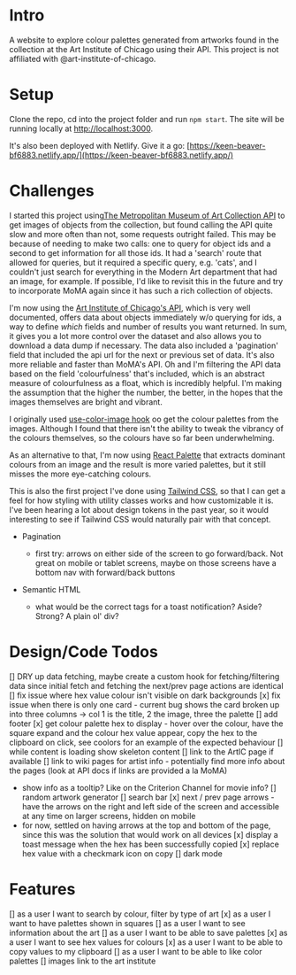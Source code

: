 # Intro
A website to explore colour palettes generated from artworks found in the collection at the Art Institute of Chicago using their API. This project is not affiliated with @art-institute-of-chicago.

# Setup
Clone the repo, cd into the project folder and run `npm start`. The site will be running locally at [http://localhost:3000](http://localhost:3000).

It's also been deployed with Netlify. Give it a go: [https://keen-beaver-bf6883.netlify.app/](https://keen-beaver-bf6883.netlify.app/)

# Challenges
I started this project using[The Metropolitan Museum of Art Collection API](https://github.com/metmuseum/) to get images of objects from the collection, but
found calling the API quite slow and more often than not, some requests outright failed. This may be because of needing to make two calls: one to query for
object ids and a second to get information for all those ids. It had a 'search' route that allowed for queries, but it required a specific query, e.g. 'cats', and I couldn't just search for everything in the Modern Art department that had an image, for example. If possible, I'd like to revisit this in the future and try to incorporate MoMA again since it has such a rich collection of objects.

I'm now using the [Art Institute of Chicago's API](https://api.artic.edu/docs), which is very well documented, offers data about objects
immediately w/o querying for ids, a way to define _which_ fields and number of results you want returned. In sum, it gives you a lot more control over the dataset and also allows you to download a data dump if necessary. The data also included a 'pagination' field that included the api url for the next or previous set of data. It's also more reliable and faster than MoMA's API. Oh and I'm filtering the API data based on the field 'colourfulness' that's included, which is an abstract measure of colourfulness as a float, which is incredibly helpful. I'm making the assumption that the higher the number, the better, in the hopes that the images themselves are bright and vibrant.

I originally used [use-color-image hook](https://github.com/jeffersonlicet/use-image-color) oo get the colour palettes from the images. Although I found that there isn't the ability to tweak the vibrancy of the colours themselves, so the colours have so far been underwhelming. 

As an alternative to that, I'm now using [React Palette](https://github.com/leonardokl/react-palette) that extracts dominant colours from an image and the result is more varied palettes, but it still misses the more eye-catching colours.

This is also the first project I've done using [Tailwind CSS](https://tailwindcss.com), so that I can get a feel for how styling with utility classes works and how customizable it is. I've been hearing a lot about design tokens in the past year, so it would interesting to see if Tailwind CSS would naturally pair with that concept.

- Pagination
  - first try: arrows on either side of the screen to go forward/back. Not great on mobile or tablet screens, maybe on those screens have a bottom nav with forward/back buttons

- Semantic HTML
  - what would be the correct tags for a toast notification? Aside? Strong? A plain ol' div?

# Design/Code Todos
[] DRY up data fetching, maybe create a custom hook for fetching/filtering data since initial fetch and fetching the next/prev page actions are identical
[] fix issue where hex value colour isn't visible on dark backgrounds
[x] fix issue when there is only one card - current bug shows the card broken up into three columns -> col 1 is the title, 2 the image, three the palette
[] add footer
[x] get colour palette hex to display - hover over the colour, have the square expand and the colour hex value appear, copy the hex to the clipboard on click, see coolors for an example of the expected behaviour
[] while content is loading show skeleton content
[] link to the ArtIC page if available
[] link to wiki pages for artist info - potentially find more info about the pages (look at API docs if links are provided a la MoMA)
  - show info as a tooltip? Like on the Criterion Channel for movie info?
[] random artwork generator
[] search bar
[x] next / prev page arrows - have the arrows on the right and left side of the screen and accessible at any time on larger screens, hidden on mobile
  - for now, settled on having arrows at the top and bottom of the page, since this was the solution that would work on all devices
[x] display a toast message when the hex has been successfully copied
[x] replace hex value with a checkmark icon on copy
[] dark mode

# Features
[] as a user I want to search by colour, filter by type of art
[x] as a user I want to have palettes shown in squares
[] as a user I want to see information about the art
[] as a user I want to be able to save palettes
[x] as a user I want to see hex values for colours
[x] as a user I want to be able to copy values to my clipboard
[] as a user I want to be able to like color palettes
[] images link to the art institute